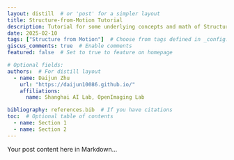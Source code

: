 ```yaml
---
layout: distill  # or 'post' for a simpler layout
title: Structure-from-Motion Tutorial
description: Tutorial for some underlying concepts and math of Structure from Motion.
date: 2025-02-10
tags: ["Structure from Motion"]  # Choose from tags defined in _config.yml display_tags
giscus_comments: true  # Enable comments
featured: false  # Set to true to feature on homepage

# Optional fields:
authors:  # For distill layout
  - name: Daijun Zhu
    url: "https://daijun10086.github.io/"
    affiliations:
      name: Shanghai AI Lab, OpenImaging Lab

bibliography: references.bib  # If you have citations
toc:  # Optional table of contents
  - name: Section 1
  - name: Section 2
---
```


Your post content here in Markdown... 